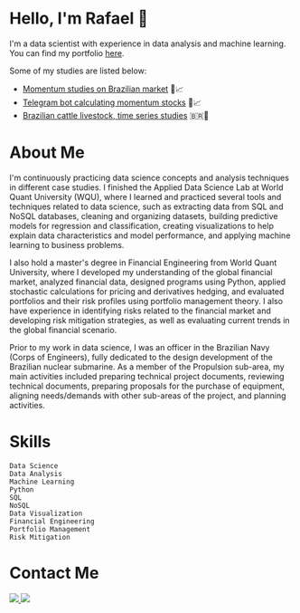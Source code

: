 # Hello, I'm **Rafael** 👋

I'm a data scientist with experience in data analysis and machine learning. You can find my portfolio [here](https://github.com/rpacco?tab=repositories).

Some of my studies are listed below:
- [Momentum studies on Brazilian market](https://github.com/rpacco/momentum_studies) 🚀📈
- [Telegram bot calculating momentum stocks](https://github.com/rpacco/momentum_bot) 🤖📈
- [Brazilian cattle livestock, time series studies](https://github.com/rpacco/cattlebr_data) :brazil:🐂

# **About Me**

I'm continuously practicing data science concepts and analysis techniques in different case studies. I finished the Applied Data Science Lab at World Quant University (WQU), where I learned and practiced several tools and techniques related to data science, such as extracting data from SQL and NoSQL databases, cleaning and organizing datasets, building predictive models for regression and classification, creating visualizations to help explain data characteristics and model performance, and applying machine learning to business problems.

I also hold a master's degree in Financial Engineering from World Quant University, where I developed my understanding of the global financial market, analyzed financial data, designed programs using Python, applied stochastic calculations for pricing and derivatives hedging, and evaluated portfolios and their risk profiles using portfolio management theory. I also have experience in identifying risks related to the financial market and developing risk mitigation strategies, as well as evaluating current trends in the global financial scenario.

Prior to my work in data science, I was an officer in the Brazilian Navy (Corps of Engineers), fully dedicated to the design development of the Brazilian nuclear submarine. As a member of the Propulsion sub-area, my main activities included preparing technical project documents, reviewing technical documents, preparing proposals for the purchase of equipment, aligning needs/demands with other sub-areas of the project, and planning activities.

# **Skills**

    Data Science
    Data Analysis
    Machine Learning
    Python
    SQL
    NoSQL
    Data Visualization
    Financial Engineering
    Portfolio Management
    Risk Mitigation

# Contact Me

<a href="https://www.linkedin.com/in/rpacco/">
  <img src="https://img.shields.io/badge/linkedin-%230077B5.svg?style=for-the-badge&logo=linkedin&logoColor=white" />
</a>
<a href="mailto:rafael.pacco@gmail.com">
  <img src="https://img.shields.io/badge/Gmail-D14836?style=for-the-badge&logo=gmail&logoColor=white" />
</a>
